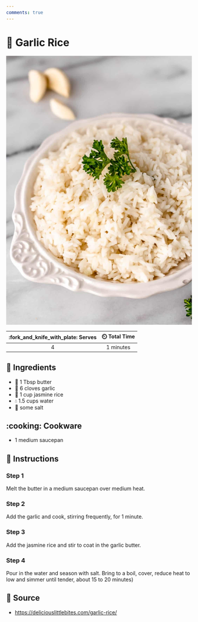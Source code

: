 ```yaml
---
comments: true
---
```

# :rice: Garlic Rice

![Garlic Rice](../assets/images/garlic-rice.jpg)

| :fork_and_knife_with_plate: Serves | :timer_clock: Total Time |
|:----------------------------------:|:-----------------------: |
| 4 | 1 minutes |

## :salt: Ingredients

- :butter: 1 Tbsp butter
- :garlic: 6 cloves garlic
- :rice: 1 cup jasmine rice
- :droplet: 1.5 cups water
- :salt: some salt

## :cooking: Cookware

- 1 medium saucepan

## :pencil: Instructions

### Step 1

Melt the butter in a medium saucepan over medium heat.

### Step 2

Add the garlic and cook, stirring frequently, for 1 minute.

### Step 3

Add the jasmine rice and stir to coat in the garlic butter.

### Step 4

Pour in the water and season with salt. Bring to a boil, cover, reduce heat to low and simmer until tender, about 15 to
20 minutes)

## :link: Source

- <https://deliciouslittlebites.com/garlic-rice/>
